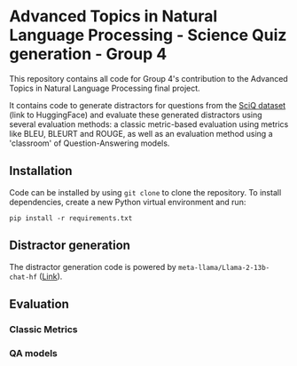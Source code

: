 # Advanced Topics in Natural Language Processing - Science Quiz generation - Group 4
This repository contains all code for Group 4's contribution to the Advanced Topics in Natural Language Processing final project. 

It contains code to generate distractors for questions from the [SciQ dataset](https://huggingface.co/datasets/allenai/sciq) (link to HuggingFace) and evaluate these generated distractors using several evaluation methods: a classic metric-based evaluation using metrics like BLEU, BLEURT and ROUGE, as well as an evaluation method using a 'classroom' of Question-Answering models. 

## Installation
Code can be installed by using `git clone` to clone the repository. 
To install dependencies, create a new Python virtual environment and run:

    pip install -r requirements.txt

## Distractor generation
The distractor generation code is powered by `meta-llama/Llama-2-13b-chat-hf` ([Link](https://huggingface.co/meta-llama/Llama-2-13b-chat-hf)). 

## Evaluation 
### Classic Metrics


### QA models
